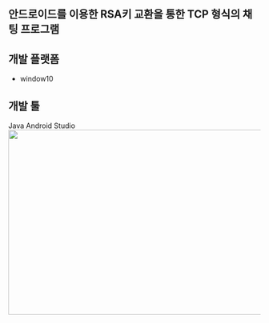## 안드로이드를 이용한 RSA키 교환을 통한 TCP 형식의 채팅 프로그램

## 개발 플랫폼
  - window10
## 개발 툴
Java Android Studio
<img src="C:\Users\PC\OneDrive\사진\download.jpg"  width="700" height="370">

